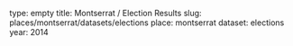type: empty
title: Montserrat / Election Results
slug: places/montserrat/datasets/elections
place: montserrat
dataset: elections
year: 2014
